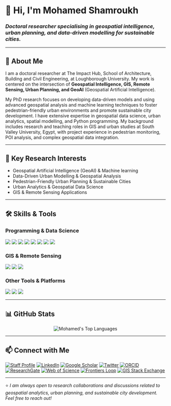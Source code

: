 # 👋 Hi, I'm Mohamed Shamroukh
### *Doctoral researcher specialising in geospatial intelligence, urban planning, and data-driven modelling for sustainable cities.*

---

## 📖 About Me

I am a doctoral researcher at The Impact Hub, School of Architecture, Building and Civil Engineering, at Loughborough University. My work is centered on the intersection of **Geospatial Intelligence, GIS, Remote Sensing, Urban Planning, and GeoAI** (Geospatial Artificial Intelligence).

My PhD research focuses on developing data-driven models and using advanced geospatial analysis and machine learning techniques to foster pedestrian-friendly urban environments and promote sustainable city development. I have extensive expertise in geospatial data science, urban analytics, spatial modelling, and Python programming. My background includes research and teaching roles in GIS and urban studies at South Valley University, Egypt, with project experience in pedestrian monitoring, POI analysis, and complex geospatial data integration.

---

## 🔬 Key Research Interests
- Geospatial Artificial Intelligence (GeoAI) & Machine learning
- Data-Driven Urban Modelling & Geospatial Analysis
- Pedestrian-Friendly Urban Planning & Sustainable Cities
- Urban Analytics & Geospatial Data Science
- GIS & Remote Sensing Applications

---

## 🛠️ Skills & Tools

### Programming & Data Science
<p>
  <a href="https://www.python.org/" target="_blank"><img src="https://img.shields.io/badge/Python-3776AB?style=for-the-badge&logo=python&logoColor=white" /></a>
  <a href="https://pandas.pydata.org/" target="_blank"><img src="https://img.shields.io/badge/Pandas-150458?style=for-the-badge&logo=pandas&logoColor=white" /></a>
  <a href="https://numpy.org/" target="_blank"><img src="https://img.shields.io/badge/NumPy-013243?style=for-the-badge&logo=numpy&logoColor=white" /></a>
  <a href="https://geopandas.org/" target="_blank"><img src="https://img.shields.io/badge/GeoPandas-139455?style=for-the-badge" /></a>
  <a href="https://scikit-learn.org/" target="_blank"><img src="https://img.shields.io/badge/Scikit--learn-F7931A?style=for-the-badge&logo=scikit-learn&logoColor=white" /></a>
  <a href="https://www.tensorflow.org/" target="_blank"><img src="https://img.shields.io/badge/TensorFlow-FF6F00?style=for-the-badge&logo=tensorflow&logoColor=white" /></a>
  <a href="https://www.postgresql.org" target="_blank"><img src="https://img.shields.io/badge/PostgreSQL-316192?style=for-the-badge&logo=postgresql&logoColor=white" /></a>
  <a href="https://postgis.net/" target="_blank"><img src="https://img.shields.io/badge/PostGIS-E36329?style=for-the-badge" /></a>
</p>

### GIS & Remote Sensing
<p>
  <a href="https://www.qgis.org/en/site/" target="_blank"><img src="https://img.shields.io/badge/QGIS-589632?style=for-the-badge&logo=qgis&logoColor=white" /></a>
  <a href="https://www.esri.com/en-us/arcgis/products/arcgis-pro/overview" target="_blank"><img src="https://img.shields.io/badge/ArcGIS_Pro-007AC2?style=for-the-badge" /></a>
  <a href="https://earthengine.google.com/" target="_blank"><img src="https://img.shields.io/badge/Google_Earth_Engine-4285F4?style=for-the-badge&logo=google-earth&logoColor=white" /></a>
</p>

### Other Tools & Platforms
<p>
  <a href="https://jupyter.org/" target="_blank"><img src="https://img.shields.io/badge/Jupyter-F37626?style=for-the-badge&logo=jupyter&logoColor=white" /></a>
  <a href="https://git-scm.com/" target="_blank"><img src="https://img.shields.io/badge/Git-F05032?style=for-the-badge&logo=git&logoColor=white" /></a>
  <a href="https://github.com" target="_blank"><img src="https://img.shields.io/badge/GitHub-181717?style=for-the-badge&logo=github&logoColor=white" /></a>
</p>

---

## 📊 GitHub Stats

<p align="center">
  <img src="https://github-readme-stats.vercel.app/api/top-langs/?username=MohamedShamroukh&layout=compact&theme=radical&hide_border=true&langs_count=8" alt="Mohamed's Top Languages" />
</p>

---

## 📫 Connect with Me

<p align="left">
  <a href="https://www.lboro.ac.uk/departments/abce/staff/mohamed-mahmoud/" target="_blank"><img src="https://img.shields.io/badge/Loughborough_Uni-C81F7A?style=for-the-badge&logo=loughborough-university&logoColor=white" alt="Staff Profile"></a>
  <a href="https://www.linkedin.com/in/mohamed-shamroukh-348083126/" target="_blank"><img src="https://img.shields.io/badge/LinkedIn-0077B5?style=for-the-badge&logo=linkedin&logoColor=white" alt="LinkedIn"></a>
  <a href="https://scholar.google.co.uk/citations?user=BUM-R3QAAAAJ&hl=en" target="_blank"><img src="https://img.shields.io/badge/Google_Scholar-4285F4?style=for-the-badge&logo=google-scholar&logoColor=white" alt="Google Scholar"></a>
  <a href="https://x.com/mohamed_shm3" target="_blank"><img src="https://img.shields.io/badge/Twitter-1DA1F2?style=for-the-badge&logo=x&logoColor=white" alt="Twitter"></a>
  <a href="https://orcid.org/0000-0002-1005-2600" target="_blank"><img src="https://img.shields.io/badge/ORCID-A6CE39?style=for-the-badge&logo=orcid&logoColor=white" alt="ORCID"></a>
  <a href="https://www.researchgate.net/profile/Mohamed-Shamroukh" target="_blank"><img src="https://img.shields.io/badge/ResearchGate-00CCBB?style=for-the-badge&logo=researchgate&logoColor=white" alt="ResearchGate"></a>
  <a href="https://www.webofscience.com/wos/author/record/JCN-7329-2023" target="_blank"><img src="https://img.shields.io/badge/Web_of_Science-9F1C20?style=for-the-badge&logo=clarivate&logoColor=white" alt="Web of Science"></a>
  <a href="https://loop.frontiersin.org/people/2895153/overview" target="_blank"><img src="https://img.shields.io/badge/Loop-00A6E3?style=for-the-badge&logo=frontiers&logoColor=white" alt="Frontiers Loop"></a>
  <a href="https://gis.stackexchange.com/users/162813/mohamed-shamroukh" target="_blank"><img src="https://img.shields.io/badge/GIS_Stack_Exchange-1E5397?style=for-the-badge&logo=stack-exchange&logoColor=white" alt="GIS Stack Exchange"></a>
</p>

---

⭐ *I am always open to research collaborations and discussions related to geospatial analytics, urban planning, and sustainable city development. Feel free to reach out!*
